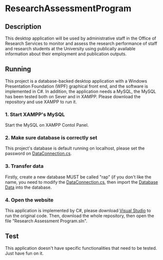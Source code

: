 # ResearchAssessmentProgram
## Description
This desktop application will be used by administrative staff in the Office of Research Services to monitor and assess the research performance of staff and research students at the University using publically available information about their employment and publication outputs.

## Running

This project is a database-backed desktop application with a Windows Presentation Foundation (WPF) graphical front end, and the software is implemented in C#. In addition, the application needs a MySQL, the MySQL has been tested both on Sever and in XAMPP. Please download the repository and use XAMPP to run it.

### 1. Start XAMPP's MySQL
Start the MySQL on XAMPP Contol Panel.

### 2. Make sure database is correctly set
This project's database is default running on localhost, please set the password on [DataConnection.cs](https://github.com/jxcharlie1991/ResearchAssessmentProgram/blob/main/Research%20Assessment%20Program/Database/DataConnection.cs).

### 3. Transfer data
Firstly, create a new database MUST be called "rap" (if you don't like the name, you need to modify the [DataConnection.cs](https://github.com/jxcharlie1991/ResearchAssessmentProgram/blob/main/Research%20Assessment%20Program/Database/DataConnection.cs), then import the [Database Data](https://github.com/jxcharlie1991/CourseManagementSystem/blob/main/localhost.sql) into the database.

### 4. Open the website
This application is implemented by C#, please download [Visual Studio](https://visualstudio.microsoft.com/) to run the original code. Then, download the whole repository, then open the file "Research Assessment Program.sln".

## Test
This application doesn't have specific functionalities that need to be tested. Just have fun on it.

